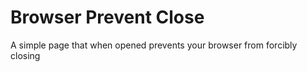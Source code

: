 # Browser Prevent Close

A simple page that when opened prevents your browser from forcibly closing

